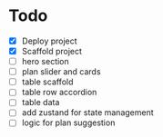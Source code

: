 # Todo

- [x] Deploy project
- [x] Scaffold project
- [ ] hero section
- [ ] plan slider and cards
- [ ] table scaffold
- [ ] table row accordion
- [ ] table data
- [ ] add zustand for state management
- [ ] logic for plan suggestion
